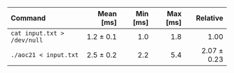 | Command | Mean [ms] | Min [ms] | Max [ms] | Relative |
|:---|---:|---:|---:|---:|
| `cat input.txt > /dev/null` | 1.2 ± 0.1 | 1.0 | 1.8 | 1.00 |
| `./aoc21 < input.txt` | 2.5 ± 0.2 | 2.2 | 5.4 | 2.07 ± 0.23 |
